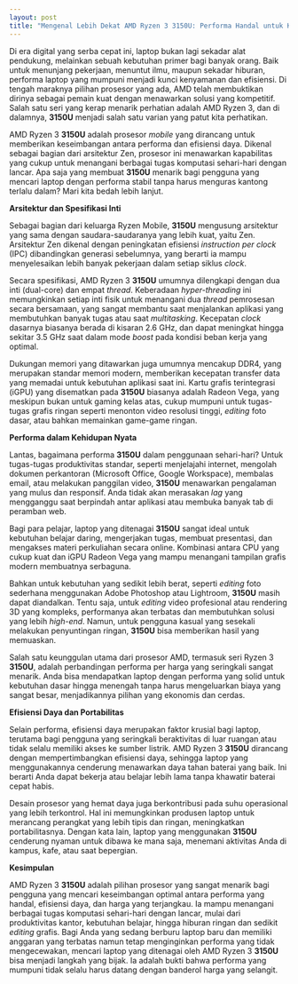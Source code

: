 ```yaml
---
layout: post
title: "Mengenal Lebih Dekat AMD Ryzen 3 3150U: Performa Handal untuk Keseharian Anda"
---
```


Di era digital yang serba cepat ini, laptop bukan lagi sekadar alat pendukung, melainkan sebuah kebutuhan primer bagi banyak orang. Baik untuk menunjang pekerjaan, menuntut ilmu, maupun sekadar hiburan, performa laptop yang mumpuni menjadi kunci kenyamanan dan efisiensi. Di tengah maraknya pilihan prosesor yang ada, AMD telah membuktikan dirinya sebagai pemain kuat dengan menawarkan solusi yang kompetitif. Salah satu seri yang kerap menarik perhatian adalah AMD Ryzen 3, dan di dalamnya, **3150U** menjadi salah satu varian yang patut kita perhatikan.

AMD Ryzen 3 **3150U** adalah prosesor *mobile* yang dirancang untuk memberikan keseimbangan antara performa dan efisiensi daya. Dikenal sebagai bagian dari arsitektur Zen, prosesor ini menawarkan kapabilitas yang cukup untuk menangani berbagai tugas komputasi sehari-hari dengan lancar. Apa saja yang membuat **3150U** menarik bagi pengguna yang mencari laptop dengan performa stabil tanpa harus menguras kantong terlalu dalam? Mari kita bedah lebih lanjut.

**Arsitektur dan Spesifikasi Inti**

Sebagai bagian dari keluarga Ryzen Mobile, **3150U** mengusung arsitektur yang sama dengan saudara-saudaranya yang lebih kuat, yaitu Zen. Arsitektur Zen dikenal dengan peningkatan efisiensi *instruction per clock* (IPC) dibandingkan generasi sebelumnya, yang berarti ia mampu menyelesaikan lebih banyak pekerjaan dalam setiap siklus *clock*.

Secara spesifikasi, AMD Ryzen 3 **3150U** umumnya dilengkapi dengan dua inti (dual-core) dan empat *thread*. Keberadaan *hyper-threading* ini memungkinkan setiap inti fisik untuk menangani dua *thread* pemrosesan secara bersamaan, yang sangat membantu saat menjalankan aplikasi yang membutuhkan banyak tugas atau saat *multitasking*. Kecepatan *clock* dasarnya biasanya berada di kisaran 2.6 GHz, dan dapat meningkat hingga sekitar 3.5 GHz saat dalam mode *boost* pada kondisi beban kerja yang optimal.

Dukungan memori yang ditawarkan juga umumnya mencakup DDR4, yang merupakan standar memori modern, memberikan kecepatan transfer data yang memadai untuk kebutuhan aplikasi saat ini. Kartu grafis terintegrasi (iGPU) yang disematkan pada **3150U** biasanya adalah Radeon Vega, yang meskipun bukan untuk gaming kelas atas, cukup mumpuni untuk tugas-tugas grafis ringan seperti menonton video resolusi tinggi, *editing* foto dasar, atau bahkan memainkan game-game ringan.

**Performa dalam Kehidupan Nyata**

Lantas, bagaimana performa **3150U** dalam penggunaan sehari-hari? Untuk tugas-tugas produktivitas standar, seperti menjelajahi internet, mengolah dokumen perkantoran (Microsoft Office, Google Workspace), membalas email, atau melakukan panggilan video, **3150U** menawarkan pengalaman yang mulus dan responsif. Anda tidak akan merasakan *lag* yang mengganggu saat berpindah antar aplikasi atau membuka banyak tab di peramban web.

Bagi para pelajar, laptop yang ditenagai **3150U** sangat ideal untuk kebutuhan belajar daring, mengerjakan tugas, membuat presentasi, dan mengakses materi perkuliahan secara online. Kombinasi antara CPU yang cukup kuat dan iGPU Radeon Vega yang mampu menangani tampilan grafis modern membuatnya serbaguna.

Bahkan untuk kebutuhan yang sedikit lebih berat, seperti *editing* foto sederhana menggunakan Adobe Photoshop atau Lightroom, **3150U** masih dapat diandalkan. Tentu saja, untuk *editing* video profesional atau rendering 3D yang kompleks, performanya akan terbatas dan membutuhkan solusi yang lebih *high-end*. Namun, untuk pengguna kasual yang sesekali melakukan penyuntingan ringan, **3150U** bisa memberikan hasil yang memuaskan.

Salah satu keunggulan utama dari prosesor AMD, termasuk seri Ryzen 3 **3150U**, adalah perbandingan performa per harga yang seringkali sangat menarik. Anda bisa mendapatkan laptop dengan performa yang solid untuk kebutuhan dasar hingga menengah tanpa harus mengeluarkan biaya yang sangat besar, menjadikannya pilihan yang ekonomis dan cerdas.

**Efisiensi Daya dan Portabilitas**

Selain performa, efisiensi daya merupakan faktor krusial bagi laptop, terutama bagi pengguna yang seringkali beraktivitas di luar ruangan atau tidak selalu memiliki akses ke sumber listrik. AMD Ryzen 3 **3150U** dirancang dengan mempertimbangkan efisiensi daya, sehingga laptop yang menggunakannya cenderung menawarkan daya tahan baterai yang baik. Ini berarti Anda dapat bekerja atau belajar lebih lama tanpa khawatir baterai cepat habis.

Desain prosesor yang hemat daya juga berkontribusi pada suhu operasional yang lebih terkontrol. Hal ini memungkinkan produsen laptop untuk merancang perangkat yang lebih tipis dan ringan, meningkatkan portabilitasnya. Dengan kata lain, laptop yang menggunakan **3150U** cenderung nyaman untuk dibawa ke mana saja, menemani aktivitas Anda di kampus, kafe, atau saat bepergian.

**Kesimpulan**

AMD Ryzen 3 **3150U** adalah pilihan prosesor yang sangat menarik bagi pengguna yang mencari keseimbangan optimal antara performa yang handal, efisiensi daya, dan harga yang terjangkau. Ia mampu menangani berbagai tugas komputasi sehari-hari dengan lancar, mulai dari produktivitas kantor, kebutuhan belajar, hingga hiburan ringan dan sedikit *editing* grafis. Bagi Anda yang sedang berburu laptop baru dan memiliki anggaran yang terbatas namun tetap menginginkan performa yang tidak mengecewakan, mencari laptop yang ditenagai oleh AMD Ryzen 3 **3150U** bisa menjadi langkah yang bijak. Ia adalah bukti bahwa performa yang mumpuni tidak selalu harus datang dengan banderol harga yang selangit.
